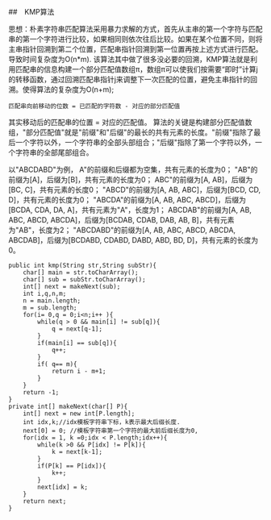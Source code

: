 
##　KMP算法

思想：朴素字符串匹配算法采用暴力求解的方式，首先从主串的第一个字符与匹配串的第一个字符进行比较，如果相同则依次往后比较。如果在某个位置不同，则将主串指针回溯到第二个位置，匹配串指针回溯到第一位置再按上述方式进行匹配。导致时间复杂度为O(n*m).
该算法其中做了很多没必要的回溯，KMP算法就是利用匹配串的信息构建一个部分匹配值数组π，数组π可以使我们按需要“即时”计算j的转移函数，通过回溯匹配串指针j来调整下一次匹配的位置，避免主串指针的回溯。使得算法的复杂度为O(n+m);
	
	匹配串向前移动的位数 = 已匹配的字符数 - 对应的部分匹配值

其实移动后的匹配串的位置 = 对应的匹配值。
算法的关键是构建部分匹配值数组，"部分匹配值"就是"前缀"和"后缀"的最长的共有元素的长度。"前缀"指除了最后一个字符以外，一个字符串的全部头部组合；"后缀"指除了第一个字符以外，一个字符串的全部尾部组合。

以"ABCDABD"为例，
A"的前缀和后缀都为空集，共有元素的长度为0；
"AB"的前缀为[A]，后缀为[B]，共有元素的长度为0；
ABC"的前缀为[A, AB]，后缀为[BC, C]，共有元素的长度0；
"ABCD"的前缀为[A, AB, ABC]，后缀为[BCD, CD, D]，共有元素的长度为0；
"ABCDA"的前缀为[A, AB, ABC, ABCD]，后缀为[BCDA, CDA, DA, A]，共有元素为"A"，长度为1；
ABCDAB"的前缀为[A, AB, ABC, ABCD, ABCDA]，后缀为[BCDAB, CDAB, DAB, AB, B]，共有元素为"AB"，长度为2；
"ABCDABD"的前缀为[A, AB, ABC, ABCD, ABCDA, ABCDAB]，后缀为[BCDABD, CDABD, DABD, ABD, BD, D]，共有元素的长度为0。


  	public int kmp(String str,String subStr){
  		char[] main = str.toCharArray();
  		char[] sub = subStr.toCharArray();
  		int[] next = makeNext(sub);
  		int i,q,n,m;
  		n = main.length;
  		m = sub.length;
  		for(i= 0,q = 0;i<n;i++ ){
  			while(q > 0 && main[i] != sub[q]){
  				q = next[q-1];
  			}
  			if(main[i] == sub[q]){
  				q++;
  			}
  			if( q== m){
  				return i - m+1;
  			}
  		}
  		return -1;
  	}
  	private int[] makeNext(char[] P){
  		int[] next = new int[P.length];
  		int idx,k;//idx模板字符串下标，k表示最大后缀长度.
  		next[0] = 0; //模板字符串第一个字符的最大前后缀长度为0,
  		for(idx = 1, k =0;idx < P.length;idx++){
  			while(k >0 && P[idx] != P[k]){
  				k = next[k-1];
  			}
  			if(P[k] == P[idx]){
  				k++;
  			}
  			next[idx] = k;
  		}
  		return next;
  	}
